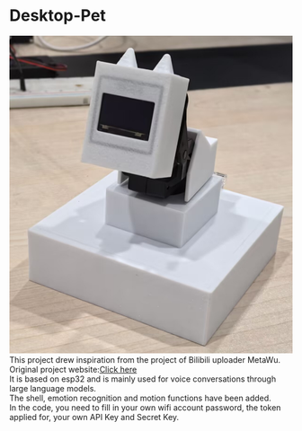 # Desktop-Pet
![Finished Product](image/final.png)
This project drew inspiration from the project of Bilibili uploader MetaWu.  
Original project website:[Click here](https://github.com/MetaWu2077/Esp32_VoiceChat_LLMs)  
It is based on esp32 and is mainly used for voice conversations through large language models.  
The shell, emotion recognition and motion functions have been added.  
In the code, you need to fill in your own wifi account password, the token applied for, your own API Key and Secret Key.